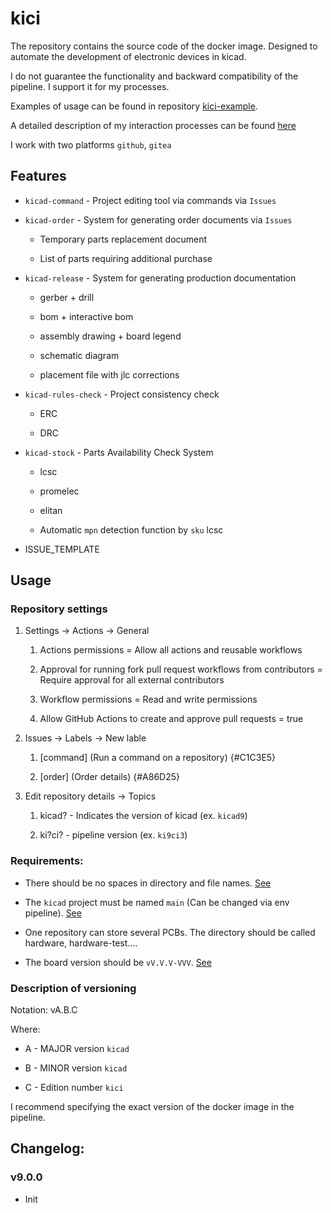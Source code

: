 # kici

The repository contains the source code of the docker image. Designed to automate the development of electronic devices in kicad.

I do not guarantee the functionality and backward compatibility of the pipeline. I support it for my processes.

Examples of usage can be found in repository [kici-example](https://github.com/MuratovAS/kici-example).

A detailed description of my interaction processes can be found [here](https://github.com/Artel-Inc/faq)

I work with two platforms `github`, `gitea`

## Features

- `kicad-command` - Project editing tool via commands via `Issues`

- `kicad-order` - System for generating order documents via `Issues`
  
  - Temporary parts replacement document
  
  - List of parts requiring additional purchase

- `kicad-release` - System for generating production documentation
  
  - gerber + drill
  
  - bom + interactive bom
  
  - assembly drawing + board legend
  
  - schematic diagram
  
  - placement file with jlc corrections

- `kicad-rules-check` - Project consistency check
  
  - ERC
  
  - DRC

- `kicad-stock` - Parts Availability Check System
  
  - lcsc
  
  - promelec
  
  - elitan
  
  - Automatic `mpn` detection function by `sku` lcsc

- ISSUE_TEMPLATE

## Usage

### Repository settings

1. Settings -> Actions  -> General
   
   1. Actions permissions = Allow all actions and reusable workflows
   
   2. Approval for running fork pull request workflows from contributors = Require approval for all external contributors
   
   3. Workflow permissions =  Read and write permissions
   
   4. Allow GitHub Actions to create and approve pull requests = true

2. Issues -> Labels -> New lable
   
   1. [command] (Run a command on a repository) {#C1C3E5}
   
   2. [order] (Order details) {#A86D25}

3. Edit repository details -> Topics
   
   1. kicad? - Indicates the version of kicad (ex. `kicad9`)
   
   2. ki?ci? - pipeline version (ex. `ki9ci3`)

### Requirements:

- There should be no spaces in directory and file names. [See](https://github.com/Artel-Inc/faq/blob/main/general_naming_guid.md)

- The `kicad` project must be named `main` (Can be changed via env pipeline). [See](https://github.com/Artel-Inc/faq/blob/main/hardware_repository_structure.md)

- One repository can store several PCBs. The directory should be called hardware, hardware-test....

- The board version should be `vV.V.V-VVV`. [See](https://github.com/Artel-Inc/faq/blob/main/general_version_guid.md)

### Description of versioning

Notation: vA.B.C

Where:

- A - MAJOR version `kicad`

- B - MINOR version `kicad`

- C - Edition number `kici`

I recommend specifying the exact version of the docker image in the pipeline.

## Changelog:

### v9.0.0

- Init

